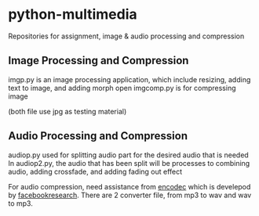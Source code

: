 # python-multimedia
Repositories for assignment, image &amp; audio processing and compression

## Image Processing and Compression
imgp.py is an image processing application, which include resizing, adding text to image, and adding morph open
imgcomp.py is for compressing image

(both file use jpg as testing material)

## Audio Processing and Compression
audiop.py used for splitting audio part for the desired audio that is needed
In audiop2.py, the audio that has been split will be processes to combining audio, adding crossfade, and adding fading out effect

For audio compression, need assistance from [encodec](https://github.com/facebookresearch/encodec) which is develepod by [facebookresearch](https://github.com/facebookresearch).
There are 2 converter file, from mp3 to wav and wav to mp3.

